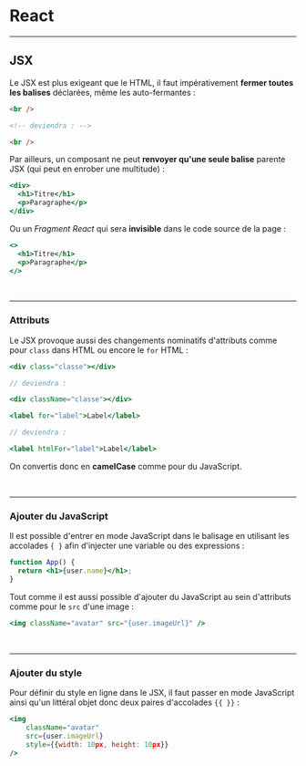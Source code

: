 # React

---

## JSX

Le JSX est plus exigeant que le HTML, il faut impérativement **fermer toutes les balises** déclarées, même les auto-fermantes :

```html
<br />

<!-- deviendra : -->

<br />
```

Par ailleurs, un composant ne peut **renvoyer qu'une seule balise** parente JSX (qui peut en enrober une multitude) :

```jsx
<div>
  <h1>Titre</h1>
  <p>Paragraphe</p>
</div>
```

Ou un _Fragment React_ qui sera **invisible** dans le code source de la page :

```jsx
<>
  <h1>Titre</h1>
  <p>Paragraphe</p>
</>
```

<br>

---

### Attributs

Le JSX provoque aussi des changements nominatifs d'attributs comme pour `class` dans HTML ou encore le `for` HTML :

```jsx
<div class="classe"></div>

// deviendra :

<div className="classe"></div>
```

```jsx
<label for="label">Label</label>

// deviendra :

<label htmlFor="label">Label</label>
```

On convertis donc en **camelCase** comme pour du JavaScript.

<br>

---

### Ajouter du JavaScript

Il est possible d'entrer en mode JavaScript dans le balisage en utilisant les accolades `{ }` afin d'injecter une variable ou des expressions :

```jsx
function App() {
  return <h1>{user.name}</h1>;
}
```

Tout comme il est aussi possible d'ajouter du JavaScript au sein d'attributs comme pour le `src` d'une image :

```jsx
<img className="avatar" src="{user.imageUrl}" />
```

<br>

---

### Ajouter du style

Pour définir du style en ligne dans le JSX, il faut passer en mode JavaScript ainsi qu'un littéral objet donc deux paires d'accolades `{{ }}` :

```jsx
<img
    className="avatar"
    src={user.imageUrl}
    style={{width: 10px, height: 10px}}
/>
```
